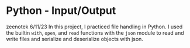 # Python - Input/Output
zeenotek 6/11/23
In this project, I practiced file handling in Python. I used the builtin `with`, `open`, and `read` functions with the `json` module to read and write files and serialize and deserialize objects with json.

